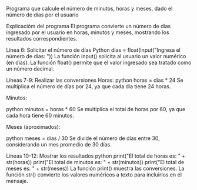 Programa que calcule el número de minutos, horas y meses, dado el número de días por el usuario

Explicacióm del programa
El programa convierte un número de días ingresado por el usuario en horas, minutos y meses, mostrando los resultados correspondientes.

Línea 6: Solicitar el número de días
Python
dias = float(input("Ingresa el número de días: "))
La función input() solicita al usuario un valor numérico (en días). La función float() permite que el valor ingresado sea tratado como un número decimal.

Líneas 7-9: Realizar las conversiones Horas:
python
horas = dias * 24
Se multiplica el número de días por 24, ya que cada día tiene 24 horas.

Minutos:

python
minutos = horas * 60
Se multiplica el total de horas por 60, ya que cada hora tiene 60 minutos.

Meses (aproximados):

python
meses = dias / 30
Se divide el número de días entre 30, considerando un mes promedio de 30 días.

Líneas 10-12: Mostrar los resultados
python
print("El total de horas es: " + str(horas))
print("El total de minutos es: " + str(minutos))
print("El total de meses es: " + str(meses))
La función print() muestra las conversiones. La función str() convierte los valores numéricos a texto para incluirlos en el mensaje.
